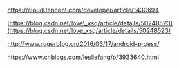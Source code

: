 <https://cloud.tencent.com/developer/article/1430694>

[https://blog.csdn.net/love\_xsq/article/details/50248523](https://blog.csdn.net/love_xsq/article/details/50248523)

<http://www.rogerblog.cn/2016/03/17/android-proess/>

<https://www.cnblogs.com/lesliefang/p/3933640.html>